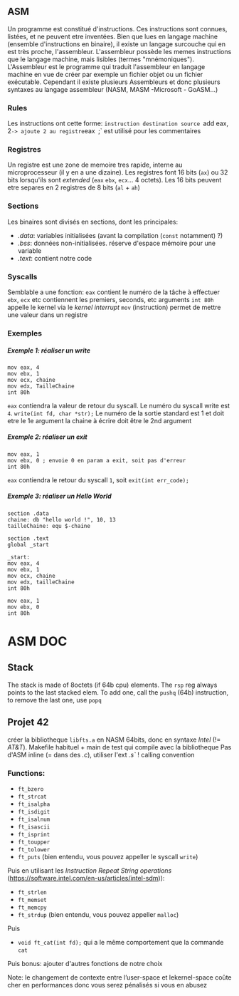 ## ASM
Un programme est constitué d'instructions.
Ces instructions sont connues, listées, et ne peuvent etre inventées.
Bien que lues en langage machine (ensemble d'instructions en binaire), il existe un langage surcouche qui en est très proche, l'assembleur.
L'assembleur possède les memes instructions que le langage machine, mais lisibles (termes "mnémoniques"). L'Assembleur est le programme qui traduit l'assembleur en langage machine en vue de créer par exemple un fichier objet ou un fichier exécutable.
Cependant il existe plusieurs Assembleurs et donc plusieurs syntaxes au langage assembleur (NASM, MASM -Microsoft - GoASM...)

### Rules
Les instructions ont cette forme: `instruction destination source
`add eax, 2` -> ajoute 2 au registre `eax`
`;` est utilisé pour les commentaires

### Registres
Un registre est une zone de memoire tres rapide, interne au microprocesseur (il y en a une dizaine). Les registres font 16 bits (`ax`) ou 32 bits lorsqu'ils sont *extended* (`eax` `ebx`, `ecx`... 4 octets). Les 16 bits peuvent etre separes en 2 registres de 8 bits (`al` + `ah`)

### Sections
Les binaires sont divisés en sections, dont les principales:
- *.data*: variables initialisées (avant la compilation (`const` notamment) ?)
- *.bss*: données non-initialisées. réserve d'espace mémoire pour une variable
- *.text*: contient notre code 

### Syscalls
Semblable a une fonction:
`eax` contient le numéro de la tâche à effectuer
`ebx`, `ecx` etc contiennent les premiers, seconds, etc arguments
`int 80h` appelle le kernel via le *kernel interrupt*
`mov` (instruction) permet de mettre une valeur dans un registre

### Exemples
##### Exemple 1: réaliser un write
```
mov eax, 4
mov ebx, 1
mov ecx, chaine
mov edx, TailleChaine
int 80h
```
`eax` contiendra la valeur de retour du syscall.
Le numéro du syscall write est `4`. `write(int fd, char *str);`
Le numéro de la sortie standard est 1 et doit etre le 1e argument
la chaine à écrire doit être le 2nd argument

##### Exemple 2: réaliser un exit
```
mov eax, 1
mov ebx, 0 ; envoie 0 en param a exit, soit pas d'erreur
int 80h
```
`eax` contiendra le retour du syscall `1`, soit `exit(int err_code);`

##### Exemple 3: réaliser un *Hello World*
```
section .data
chaine: db "hello world !", 10, 13
tailleChaine: equ $-chaine

section .text
global _start

_start:
mov eax, 4
mov ebx, 1
mov ecx, chaine
mov edx, tailleChaine
int 80h

mov eax, 1
mov ebx, 0
int 80h
```

# ASM DOC
## Stack
The stack is made of 8octets (if 64b cpu) elements.
The `rsp` reg always points to the last stacked elem.
To add one, call the `pushq` (64b) instruction, to remove the last one, use `popq`

## Projet 42
créer la bibliotheque `libfts.a` en NASM 64bits, donc en syntaxe *Intel* (!= *AT&T*).
Makefile habituel + main de test qui compile avec la bibliotheque
Pas d'ASM inline (= dans des *.c*), utiliser l'ext *.s`*
! calling convention

### Functions:
- `ft_bzero`
- `ft_strcat`
- `ft_isalpha`
- `ft_isdigit`
- `ft_isalnum`
- `ft_isascii`
- `ft_isprint`
- `ft_toupper`
- `ft_tolower`
- `ft_puts` (bien entendu, vous pouvez appeller le syscall `write`)

Puis en utilisant les *Instruction Repeat String operations* (https://software.intel.com/en-us/articles/intel-sdm)):
- `ft_strlen`
- `ft_memset`
- `ft_memcpy`
- `ft_strdup` (bien entendu, vous pouvez appeller `malloc`)

Puis
- `void ft_cat(int fd);` qui a le même comportement que la commande `cat`

Puis bonus: ajouter d'autres fonctions de notre choix

Note: le changement de contexte entre l’user-space et lekernel-space coûte cher en performances donc vous serez pénalisés si vous en abusez

